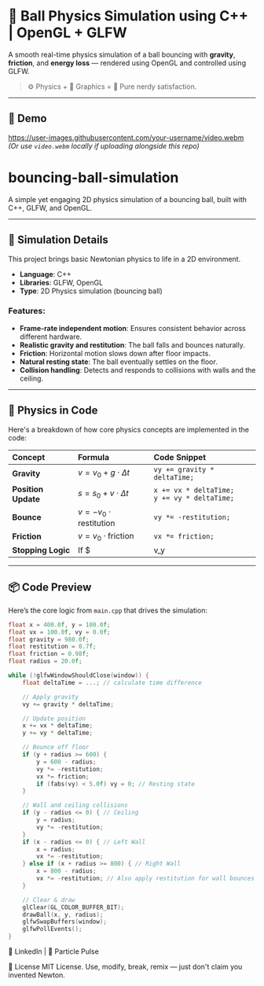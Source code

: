 # 🏀 Ball Physics Simulation using C++ | OpenGL + GLFW

A smooth real-time physics simulation of a ball bouncing with **gravity**, **friction**, and **energy loss** — rendered using OpenGL and controlled using GLFW.

> ⚙️ Physics + 🔺 Graphics = 🚀 Pure nerdy satisfaction.

---

## 🎥 Demo

https://user-images.githubusercontent.com/your-username/video.webm  
*(Or use `video.webm` locally if uploading alongside this repo)*




#  bouncing-ball-simulation

A simple yet engaging 2D physics simulation of a bouncing ball, built with C++, GLFW, and OpenGL.

---

## 🧪 Simulation Details

This project brings basic Newtonian physics to life in a 2D environment.

* **Language**: C++
* **Libraries**: GLFW, OpenGL
* **Type**: 2D Physics simulation (bouncing ball)

### Features:

* **Frame-rate independent motion**: Ensures consistent behavior across different hardware.
* **Realistic gravity and restitution**: The ball falls and bounces naturally.
* **Friction**: Horizontal motion slows down after floor impacts.
* **Natural resting state**: The ball eventually settles on the floor.
* **Collision handling**: Detects and responds to collisions with walls and the ceiling.

---

## 🧠 Physics in Code

Here's a breakdown of how core physics concepts are implemented in the code:

| Concept           | Formula             | Code Snippet                               |
| :---------------- | :------------------ | :----------------------------------------- |
| **Gravity** | $v = v_0 + g \cdot \Delta t$ | `vy += gravity * deltaTime;`               |
| **Position Update** | $s = s_0 + v \cdot \Delta t$ | `x += vx * deltaTime;`<br>`y += vy * deltaTime;` |
| **Bounce** | $v = -v_0 \cdot \text{restitution}$ | `vy *= -restitution;`                      |
| **Friction** | $v = v_0 \cdot \text{friction}$ | `vx *= friction;`                          |
| **Stopping Logic** | If $|v_y| < \text{threshold}$ and on ground | `if (fabs(vy) < 5.0f) vy = 0;`            |

---

## 📦 Code Preview

Here’s the core logic from `main.cpp` that drives the simulation:

```cpp
float x = 400.0f, y = 100.0f;
float vx = 100.0f, vy = 0.0f;
float gravity = 980.0f;
float restitution = 0.7f;
float friction = 0.98f;
float radius = 20.0f;

while (!glfwWindowShouldClose(window)) {
    float deltaTime = ...; // calculate time difference

    // Apply gravity
    vy += gravity * deltaTime;

    // Update position
    x += vx * deltaTime;
    y += vy * deltaTime;

    // Bounce off floor
    if (y + radius >= 600) {
        y = 600 - radius;
        vy *= -restitution;
        vx *= friction;
        if (fabs(vy) < 5.0f) vy = 0; // Resting state
    }

    // Wall and ceiling collisions
    if (y - radius <= 0) { // Ceiling
        y = radius;
        vy *= -restitution;
    }
    if (x - radius <= 0) { // Left Wall
        x = radius;
        vx *= -restitution;
    } else if (x + radius >= 800) { // Right Wall
        x = 800 - radius;
        vx *= -restitution; // Also apply restitution for wall bounces
    }

    // Clear & draw
    glClear(GL_COLOR_BUFFER_BIT);
    drawBall(x, y, radius);
    glfwSwapBuffers(window);
    glfwPollEvents();
}
```
🔗 LinkedIn | 🧠 Particle Pulse

🪪 License
MIT License.
Use, modify, break, remix — just don't claim you invented Newton.
